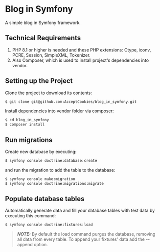 # Blog in Symfony

A simple blog in Symfony framework.

## Technical Requirements

1. PHP 8.1 or higher is needed and these PHP extensions: Ctype, iconv, PCRE, Session, SimpleXML, Tokenizer.
2. Also Composer, which is used to install project's dependencies into vendor.

## Setting up the Project
Clone the project to download its contents: 

```bash
$ git clone git@github.com:AcceptCookies/blog_in_symfony.git
```

Install dependencies into vendor folder via composer:
```bash
$ cd blog_in_symfony
$ composer install
```

## Run migrations
Create new database by executing:
```bash
$ symfony console doctrine:database:create
```
and run the migration to add the table to the database:
```bash
$ symfony console make:migration
$ symfony console doctrine:migrations:migrate
```

## Populate database tables

Automatically generate data and fill your database tables with test data by executing this command:

```bash
$ symfony console doctrine:fixtures:load
```
> **_NOTE:_** By default the load command purges the database, removing all data from every table. To append your fixtures' data add the --append option.